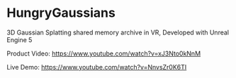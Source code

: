 # HungryGaussians

3D Gaussian Splatting shared memory archive in VR, Developed with Unreal Engine 5

Product Video: https://www.youtube.com/watch?v=xJ3Nto0kNnM

Live Demo: https://www.youtube.com/watch?v=NnvsZr0K6TI
